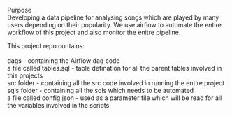 Purpose
<br/>
Developing a data pipeline for analysing songs which are played by many users depending on their popularity. We use airflow to automate the entire workflow of this project and also monitor the enitre pipeline.<br/>

This project repo contains: 
<br/>
<br/>
dags - containing the  Airflow dag code<br/>
a file called tables.sql - table defination for all the parent tables involved in this projects<br/>
src folder - containing all the src code involved in running the entire project<br/>
sqls folder - containing all the sqls which needs to be automated<br/>
a file called config.json - used as a parameter file which will be read for all the variables involved in the scripts
